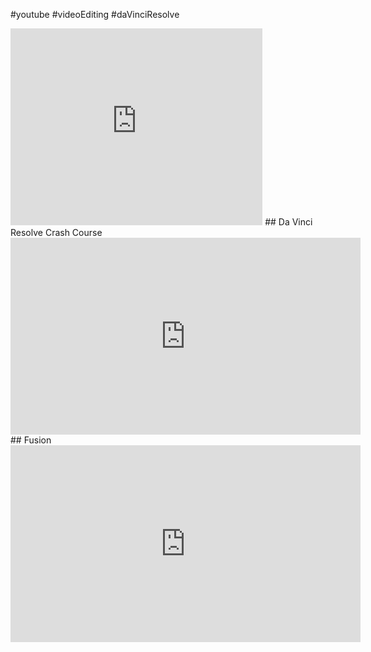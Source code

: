 #youtube #videoEditing #daVinciResolve

<iframe width="80%" height="315" src="https://www.youtube.com/embed/ZGIl5lGFBxY?start=85" title="YouTube video player" frameborder="0" allow="accelerometer; autoplay; clipboard-write; encrypted-media; gyroscope; picture-in-picture; web-share" allowfullscreen></iframe>
## Da Vinci Resolve Crash Course
<iframe width="560" height="315" src="https://www.youtube.com/embed/h9MrEaELl2M" title="YouTube video player" frameborder="0" allow="accelerometer; autoplay; clipboard-write; encrypted-media; gyroscope; picture-in-picture; web-share" allowfullscreen></iframe>
## Fusion
<iframe width="560" height="315" src="https://www.youtube.com/embed/MDpR2xluwvI" title="YouTube video player" frameborder="0" allow="accelerometer; autoplay; clipboard-write; encrypted-media; gyroscope; picture-in-picture; web-share" allowfullscreen></iframe>
